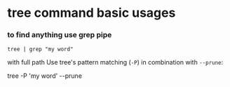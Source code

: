 # tree command basic usages 

### to find anything use grep pipe

```
tree | grep "my word"
```

with full path Use tree's pattern matching (`-P`) in combination with `--prune`:

tree -P 'my word' --prune 
